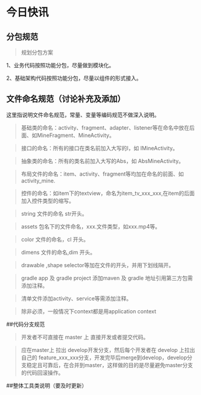 # 今日快讯
## 分包规范

> 规划分包方案

1、业务代码按照功能分包，尽量做到模块化。

2、基础架构代码按照功能分包，尽量以组件的形式接入。

## 文件命名规范（讨论补充及添加）

这里指说明文件命名规范，常量、变量等编码规范不做深入说明。

>  基础类的命名：activity、fragment、adapter、listener等在命名中放在后面、如MineFragment、MineActivity。

>  接口的命名：所有的接口在类名前加入大写的I，如 IMineActivity。

>  抽象类的命名：所有的类名前加入大写的Abs，如 AbsMineActivity。

>  布局文件的命名：item、activity、fragment等均加在命名的前面、如activity_mine.

>  控件的命名：如item下的textview，命名为item_tv_xxx_xxx,在item的后面加入控件类型的缩写。

>  string 文件的命名 str开头。

>  assets 包名下的文件命名，xxx.文件类型，如xxx.mp4等。

>  color 文件的命名，cl 开头。

>  dimens 文件的命名,dim 开头。

> drawable ,shape selector等加在文件的开头，并用下划线隔开。

> gradle app 及 gradle project 添加maven 及 gradle 地址引用第三方包需添加注释。

> 清单文件添加activity、service等需添加注释。

> 除非必须，一般情况下context都是用application context

##代码分支规范

>开发者不可直接在  master 上 直接开发或者提交代码。

>应在master上 拉出 develop开发分支，然后每个开发者在 develop 上拉出自己的 feature_xxx_xxx分支，开发完毕后merge到develop，develop分支稳定且可靠后，在合并到master，这样做的目的是尽量避免master分支的代码回滚操作。

##整体工具类说明（要及时更新）
